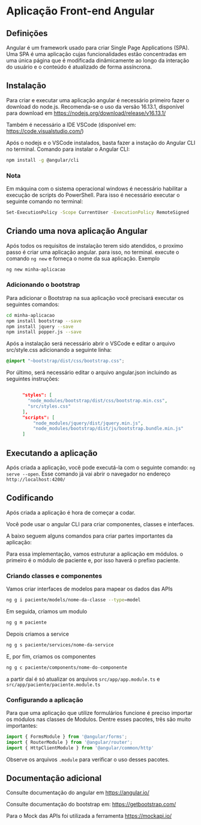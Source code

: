 # Aplicação Front-end Angular

## Definições

Angular é um framework usado para criar Single Page Applications (SPA). Uma SPA é uma aplicação cujas funcionalidades estão concentradas em uma única página que é modificada dinâmicamente ao longo da interação do usuário e o conteúdo é atualizado de forma assíncrona.


## Instalação

Para criar e executar uma aplicação angular é necessário primeiro fazer o download do node.js. Recomenda-se o uso da versão 16.13.1, disponível para download em https://nodejs.org/download/release/v16.13.1/

Também é necessário a IDE VSCode (disponível em: https://code.visualstudio.com/)

Após o nodejs e o VSCode instalados, basta fazer a instação do Angular CLI no terminal. Comando para instalar o Angular CLI: 
``` bash 
npm install -g @angular/cli
``` 

### Nota
Em máquina com o sistema operacional windows é necessário habilitar a execução de scripts do PowerShell. Para isso é necessário executar o seguinte comando no terminal: 
``` bash
Set-ExecutionPolicy -Scope CurrentUser -ExecutionPolicy RemoteSigned
```


## Criando uma nova aplicação Angular

Após todos os requisitos de instalação terem sido atendidos, o proxímo passo é criar uma aplicação angular. para isso, no terminal. execute o comando `ng new` e forneça o nome da sua aplicação. Exemplo
``` bash
ng new minha-aplicacao
```

### Adicionando o bootstrap

Para adicionar o Bootstrap na sua aplicação você precisará executar os seguintes comandos:
``` bash
cd minha-aplicacao
npm install bootstrap --save
npm install jquery --save
npm install popper.js --save
```

Após a instalação será necessário abrir o VSCode e editar o arquivo src/style.css adicionando a seguinte linha:

``` css
@import "~bootstrap/dist/css/bootstrap.css";
```

Por último, será necessário editar o arquivo angular.json incluindo as seguintes instruções:

``` json

      "styles": [
        "node_modules/bootstrap/dist/css/bootstrap.min.css",
        "src/styles.css"
      ],
      "scripts": [
          "node_modules/jquery/dist/jquery.min.js",
          "node_modules/bootstrap/dist/js/bootstrap.bundle.min.js"
      ]

```

## Executando a aplicação

Após criada a aplicação, você pode executá-la com o seguinte comando: `ng serve --open`. Esse comando já vai abrir o navegador no endereço `http://localhost:4200/`


## Codificando

Após criada a aplicação é hora de começar a codar.

Você pode usar o angular CLI para criar componentes, classes e interfaces.

A baixo seguem alguns comandos para criar partes importantes da aplicação:

Para essa implementação, vamos estruturar a aplicação em módulos. o primeiro é o módulo de paciente e, por isso haverá o prefixo paciente.

### Criando classes e componentes

Vamos criar interfaces de modelos para mapear os dados das APIs

``` bash
ng g i paciente/models/nome-da-classe --type=model
```

Em seguida, criamos um modulo
``` bash
ng g m paciente
```

Depois criamos a service
``` bash
ng g s paciente/services/nome-da-service
```

E, por fim, criamos os componentes
``` bash
ng g c paciente/components/nome-do-componente
```
 a partir daí é só atualizar os arquivos `src/app/app.module.ts` e `src/app/paciente/paciente.module.ts`

### Configurando a aplicação
Para que uma aplicação que utilize formulários funcione é preciso importar os módulos nas classes de Modulos. Dentre esses pacotes, três são muito importantes: 

``` typescript
import { FormsModule } from '@angular/forms';
import { RouterModule } from '@angular/router';
import { HttpClientModule } from '@angular/common/http'
```
Observe os arquivos `.module` para verificar o uso desses pacotes.

## Documentação adicional

Consulte documentação do angular em https://angular.io/

Consulte documentação do bootstrap em: https://getbootstrap.com/

Para o Mock das APIs foi utilizada a ferramenta https://mockapi.io/